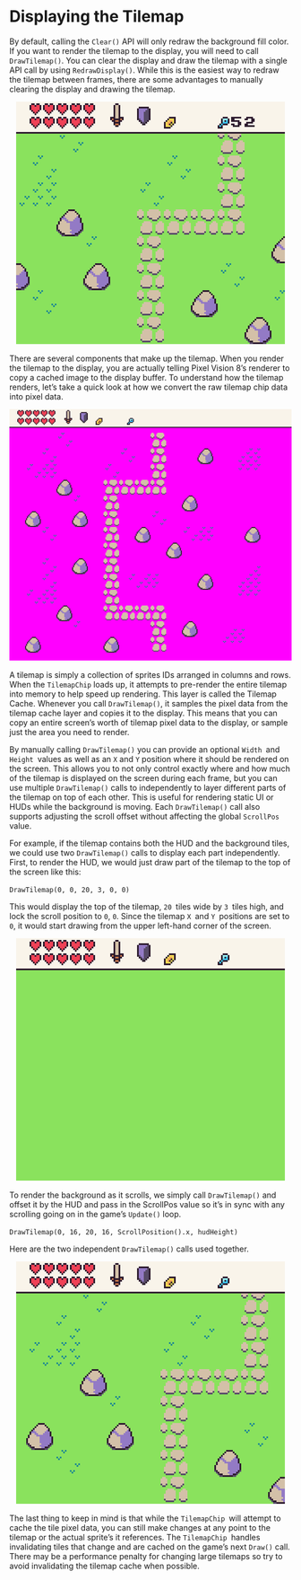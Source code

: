 # Displaying the Tilemap

By default, calling the `Clear()` API will only redraw the background fill color. If you want to render the tilemap to the display, you will need to call `DrawTilemap()`. You can clear the display and draw the tilemap with a single API call by using `RedrawDisplay()`. While this is the easiest way to redraw the tilemap between frames, there are some advantages to manually clearing the display and drawing the tilemap.

<p style="text-align:center"><img src="images/DisplayingTheTilemap_image_0.png" /></p>

There are several components that make up the tilemap. When you render the tilemap to the display, you are actually telling Pixel Vision 8’s renderer to copy a cached image to the display buffer. To understand how the tilemap renders, let’s take a quick look at how we convert the raw tilemap chip data into pixel data.

<p style="text-align:center"><img src="images/DisplayingTheTilemap_image_1.png" /></p>

A tilemap is simply a collection of sprites IDs arranged in columns and rows. When the `TilemapChip` loads up, it attempts to pre-render the entire tilemap into memory to help speed up rendering. This layer is called the Tilemap Cache. Whenever you call `DrawTilemap()`, it samples the pixel data from the tilemap cache layer and copies it to the display. This means that you can copy an entire screen’s worth of tilemap pixel data to the display, or sample just the area you need to render.

By manually calling `DrawTilemap()` you can provide an optional `Width `and `Height `values as well as an `X` and `Y` position where it should be rendered on the screen. This allows you to not only control exactly where and how much of the tilemap is displayed on the screen during each frame, but you can use multiple `DrawTilemap()` calls to independently to layer different parts of the tilemap on top of each other. This is useful for rendering static UI or HUDs while the background is moving. Each `DrawTilemap()` call also supports adjusting the scroll offset without affecting the global `ScrollPos` value. 

For example, if the tilemap contains both the HUD and the background tiles, we could use two `DrawTilemap()` calls to display each part independently. First, to render the HUD, we would just draw part of the tilemap to the top of the screen like this:

`DrawTilemap(0, 0, 20, 3, 0, 0)`

This would display the top of the tilemap, `20 `tiles wide by `3 `tiles high, and lock the scroll position to `0`, `0`. Since the tilemap `X `and `Y `positions are set to `0`, it would start drawing from the upper left-hand corner of the screen.

<p style="text-align:center"><img src="images/DisplayingTheTilemap_image_2.png" /></p>

To render the background as it scrolls, we simply call `DrawTilemap()` and offset it by the HUD and pass in the ScrollPos value so it’s in sync with any scrolling going on in the game’s `Update()` loop.

`DrawTilemap(0, 16, 20, 16, ScrollPosition().x, hudHeight)`

Here are the two independent `DrawTilemap()` calls used together.

<p style="text-align:center"><img src="images/DisplayingTheTilemap_image_3.png" /></p>

The last thing to keep in mind is that while the `TilemapChip `will attempt to cache the tile pixel data, you can still make changes at any point to the tilemap or the actual sprite’s it references. The `TilemapChip `handles invalidating tiles that change and are cached on the game’s next `Draw()` call. There may be a performance penalty for changing large tilemaps so try to avoid invalidating the tilemap cache when possible.


